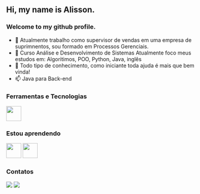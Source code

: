 ## Hi, my name is Alisson.
### Welcome to my github profile.

- 🔭 Atualmente trabalho como supervisor de vendas em uma empresa de suprimnentos, sou formado em Processos Gerenciais.
- 🌱 Curso Análise e Desenvolvimento de Sistemas
Atualmente foco meus estudos em: Algoritimos, POO, Python, Java, inglês
- 🤔 Todo tipo de conhecimento, como iniciante toda ajuda é mais que bem vinda!
- 📫 Java para Back-end


### Ferramentas e Tecnologias

<img src="https://cdn.jsdelivr.net/gh/devicons/devicon/icons/python/python-original.svg" width="40" height="40"/>

### Estou aprendendo

<img src="https://cdn.jsdelivr.net/gh/devicons/devicon/icons/java/java-original.svg" width="40" height="40"/> <img src="https://cdn.jsdelivr.net/gh/devicons/devicon/icons/mysql/mysql-original-wordmark.svg" width="40" height="40"/>

### Contatos

<a href = "mailto:alisson.bergs@gmail.com"><img src="https://img.shields.io/badge/Gmail-D14836?style=for-the-badge&logo=gmail&logoColor=white" target="_blank"></a>
<a href="https://www.linkedin.com/in/alisson-bergamin-669153230" target="_blank"><img src="https://img.shields.io/badge/-LinkedIn-%230077B5?style=for-the-badge&logo=linkedin&logoColor=white" target="_blank"></a>   
</div>


